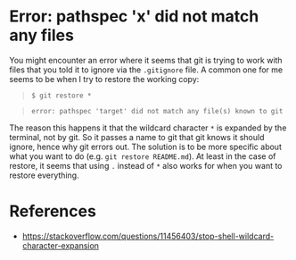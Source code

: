 # Error: pathspec 'x' did not match any files

You might encounter an error where it seems that git is trying to work with files that you told it to ignore via the `.gitignore` file. A common one for me seems to be when I try to restore the working copy:

> `$ git restore *`

> `error: pathspec 'target' did not match any file(s) known to git`

The reason this happens it that the wildcard character `*` is expanded by the terminal, not by git. So it passes a name to git that git knows it should ignore, hence why git errors out. The solution is to be more specific about what you want to do (e.g. `git restore README.md`). At least in the case of restore, it seems that using `.` instead of `*` also works for when you want to restore everything.

# References
- https://stackoverflow.com/questions/11456403/stop-shell-wildcard-character-expansion
